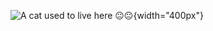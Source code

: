 ![A cat used to live here 😐😐](https://media.giphy.com/media/vFKqnCdLPNOKc/giphy.gif){width="400px"}
